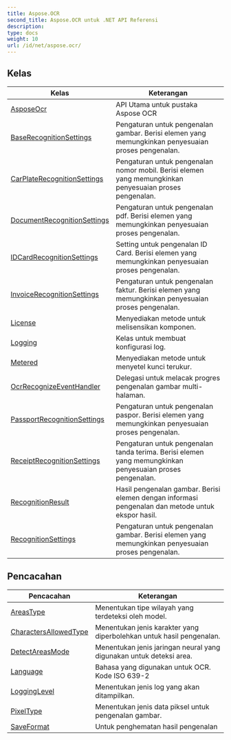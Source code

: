 ```yaml
---
title: Aspose.OCR
second_title: Aspose.OCR untuk .NET API Referensi
description: 
type: docs
weight: 10
url: /id/net/aspose.ocr/
---
```



## Kelas

| Kelas | Keterangan |
| --- | --- |
| [AsposeOcr](./asposeocr/) | API Utama untuk pustaka Aspose OCR |
| [BaseRecognitionSettings](./baserecognitionsettings/) | Pengaturan untuk pengenalan gambar. Berisi elemen yang memungkinkan penyesuaian proses pengenalan. |
| [CarPlateRecognitionSettings](./carplaterecognitionsettings/) | Pengaturan untuk pengenalan nomor mobil. Berisi elemen yang memungkinkan penyesuaian proses pengenalan. |
| [DocumentRecognitionSettings](./documentrecognitionsettings/) | Pengaturan untuk pengenalan pdf. Berisi elemen yang memungkinkan penyesuaian proses pengenalan. |
| [IDCardRecognitionSettings](./idcardrecognitionsettings/) | Setting untuk pengenalan ID Card. Berisi elemen yang memungkinkan penyesuaian proses pengenalan. |
| [InvoiceRecognitionSettings](./invoicerecognitionsettings/) | Pengaturan untuk pengenalan faktur. Berisi elemen yang memungkinkan penyesuaian proses pengenalan. |
| [License](./license/) | Menyediakan metode untuk melisensikan komponen. |
| [Logging](./logging/) | Kelas untuk membuat konfigurasi log. |
| [Metered](./metered/) | Menyediakan metode untuk menyetel kunci terukur. |
| [OcrRecognizeEventHandler](./ocrrecognizeeventhandler/) | Delegasi untuk melacak progres pengenalan gambar multi-halaman. |
| [PassportRecognitionSettings](./passportrecognitionsettings/) | Pengaturan untuk pengenalan paspor. Berisi elemen yang memungkinkan penyesuaian proses pengenalan. |
| [ReceiptRecognitionSettings](./receiptrecognitionsettings/) | Pengaturan untuk pengenalan tanda terima. Berisi elemen yang memungkinkan penyesuaian proses pengenalan. |
| [RecognitionResult](./recognitionresult/) | Hasil pengenalan gambar. Berisi elemen dengan informasi pengenalan dan metode untuk ekspor hasil. |
| [RecognitionSettings](./recognitionsettings/) | Pengaturan untuk pengenalan gambar. Berisi elemen yang memungkinkan penyesuaian proses pengenalan. |
## Pencacahan

| Pencacahan | Keterangan |
| --- | --- |
| [AreasType](./areastype/) | Menentukan tipe wilayah yang terdeteksi oleh model. |
| [CharactersAllowedType](./charactersallowedtype/) | Menentukan jenis karakter yang diperbolehkan untuk hasil pengenalan. |
| [DetectAreasMode](./detectareasmode/) | Menentukan jenis jaringan neural yang digunakan untuk deteksi area. |
| [Language](./language/) | Bahasa yang digunakan untuk OCR. Kode ISO 639-2 |
| [LoggingLevel](./logginglevel/) | Menentukan jenis log yang akan ditampilkan. |
| [PixelType](./pixeltype/) | Menentukan jenis data piksel untuk pengenalan gambar. |
| [SaveFormat](./saveformat/) | Untuk penghematan hasil pengenalan |


